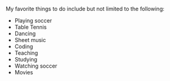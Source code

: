 My favorite things to do include but not limited to the following:
- Playing soccer
- Table Tennis
- Dancing
- Sheet music
- Coding
- Teaching 
- Studying
- Watching soccer
- Movies
